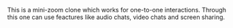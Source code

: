 This is a mini-zoom clone which works for one-to-one interactions.
Through this one can use feactures like audio chats, video chats and screen sharing.
